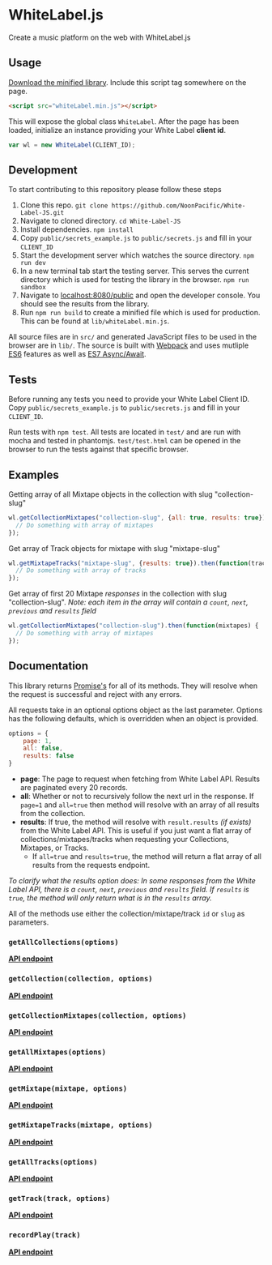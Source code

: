 # WhiteLabel.js

Create a music platform on the web with WhiteLabel.js

## Usage

[Download the minified library](https://raw.githubusercontent.com/NoonPacific/White-Label-JS/master/lib/whitelabel.min.js?token=AC519Rk8Ddna52N3zw7kB7zY73G24LVDks5XjamrwA%3D%3D).
Include this script tag somewhere on the page.

```html
<script src="whiteLabel.min.js"></script>
```

This will expose the global class `WhiteLabel`. After the page has been loaded, initialize an instance providing your White Label **client id**.

```javascript
var wl = new WhiteLabel(CLIENT_ID);
```

## Development

To start contributing to this repository please follow these steps

1. Clone this repo. `git clone https://github.com/NoonPacific/White-Label-JS.git`
2. Navigate to cloned directory. `cd White-Label-JS`
4. Install dependencies. `npm install`
5. Copy `public/secrets_example.js` to `public/secrets.js` and fill in your `CLIENT_ID`
6. Start the development server which watches the source directory. `npm run dev`
7. In a new terminal tab start the testing server. This serves the current directory which is used for testing the library in the browser. `npm run sandbox`
8. Navigate to [localhost:8080/public](http://localhost:8080/public) and open the developer console. You should see the results from the library.
9. Run `npm run build` to create a minified file which is used for production. This can be found at `lib/whiteLabel.min.js`.

All source files are in `src/` and generated JavaScript files to be used in the browser are in `lib/`. The source is built with [Webpack](https://webpack.github.io/) and uses mutliple [ES6](https://github.com/lukehoban/es6features) features as well as [ES7 Async/Await](http://rossboucher.com/await).

## Tests

Before running any tests you need to provide your White Label Client ID. Copy `public/secrets_example.js` to `public/secrets.js` and fill in your `CLIENT_ID`.

Run tests with `npm test`. All tests are located in `test/` and are run with mocha and tested in phantomjs. `test/test.html` can be opened in the browser to run the tests against that specific browser.

## Examples

Getting array of all Mixtape objects in the collection with slug "collection-slug"

```javascript
wl.getCollectionMixtapes("collection-slug", {all: true, results: true}).then(function(mixtapes) {
  // Do something with array of mixtapes
});
```

Get array of Track objects for mixtape with slug "mixtape-slug"

```javascript
wl.getMixtapeTracks("mixtape-slug", {results: true}).then(function(tracks) {
  // Do something with array of tracks
});
```

Get array of first 20 Mixtape _responses_ in the collection with slug "collection-slug". _Note: each item in the array will contain a `count`, `next`, `previous` and `results` field_

```javascript
wl.getCollectionMixtapes("collection-slug").then(function(mixtapes) {
  // Do something with array of mixtapes
});
```

## Documentation

This library returns [Promise's](https://developer.mozilla.org/en-US/docs/Web/JavaScript/Reference/Global_Objects/Promise) for all of its methods. They will resolve when the request is successful and reject with any errors.

All requests take in an optional options object as the last parameter. Options has the following defaults, which is overridden when an object is provided.

```javascript
options = {
    page: 1,
    all: false,
    results: false
}
```

- **page**: The page to request when fetching from White Label API. Results are paginated every 20 records.
- **all**: Whether or not to recursively follow the next url in the response. If `page=1` and `all=true` then method will resolve with an array of all results from the collection.
- **results**: If true, the method will resolve with `result.results` _(if exists)_ from the White Label API. This is useful if you just want a flat array of collections/mixtapes/tracks when requesting your Collections, Mixtapes, or Tracks.
    + If `all=true` and `results=true`, the method will return a flat array of all results from the requests endpoint.

_To clarify what the results option does: In some responses from the White Label API, there is a `count`, `next`, `previous` and `results` field. If `results` is `true`, the method will only return what is in the `results` array._

All of the methods use either the collection/mixtape/track `id` or `slug` as parameters.

### `getAllCollections(options)`

[**API endpoint**](http://whitelabel.cool/docs/api/reference/#get-information-about-multiple-collections)

### `getCollection(collection, options)`

[**API endpoint**](http://whitelabel.cool/docs/api/reference/#get-information-about-a-specific-collection)

### `getCollectionMixtapes(collection, options)`

[**API endpoint**](http://whitelabel.cool/docs/api/reference/#get-information-about-multiple-mixtapes)

### `getAllMixtapes(options)`

[**API endpoint**](http://whitelabel.cool/docs/api/reference/#get-information-about-multiple-mixtapes)

### `getMixtape(mixtape, options)`

[**API endpoint**](http://whitelabel.cool/docs/api/reference/#get-information-about-a-specific-mixtape)

### `getMixtapeTracks(mixtape, options)`

[**API endpoint**](http://whitelabel.cool/docs/api/reference/#get-information-about-multiple-tracks)

### `getAllTracks(options)`

[**API endpoint**](http://whitelabel.cool/docs/api/reference/#get-information-about-multiple-tracks)

### `getTrack(track, options)`

[**API endpoint**](http://whitelabel.cool/docs/api/reference/#get-information-about-a-specific-track)

### `recordPlay(track)`

[**API endpoint**](http://whitelabel.cool/docs/api/reference/#record-a-play-event)
